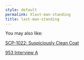 ```yaml
---
style: default
permalink: Xlast-man-standing
title: last-man-standing
---
```

You may also like:

[SCP-1022: Suspiciously Clean Coat](http://scp-wiki.net/scp-1022)

[953 Interview A](http://scp-wiki.net/953-interview-a)
